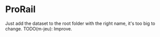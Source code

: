 # ProRail

Just add the dataset to the root folder with the right name, it's too big to change.
TODO(m-jeu): Improve.
